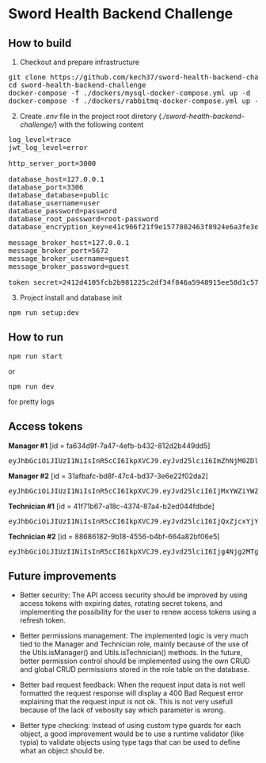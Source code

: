 # Sword Health Backend Challenge

## How to build

1. Checkout and prepare infrastructure

<pre>
git clone https://github.com/kech37/sword-health-backend-challenge.git
cd sword-health-backend-challenge
docker-compose -f ./dockers/mysql-docker-compose.yml up -d
docker-compose -f ./dockers/rabbitmq-docker-compose.yml up -d
</pre>

2. Create _.env_ file in the project root diretory (_./sword-health-backend-challenge/_) with the following content

<pre>
log_level=trace
jwt_log_level=error

http_server_port=3000

database_host=127.0.0.1
database_port=3306
database_database=public
database_username=user
database_password=password
database_root_password=root-password
database_encryption_key=e41c966f21f9e1577802463f8924e6a3fe3e9751f201304213b2f845d8841d61

message_broker_host=127.0.0.1
message_broker_port=5672
message_broker_username=guest
message_broker_password=guest

token_secret=2412d4105fcb2b981225c2df34f846a5948915ee58d1c578376f58cd508dc6515dbeceb5c1ebf545bdcd5b2b8012e0f4bad74593814c279b249108e1ea18eb14
</pre>

3. Project install and database init

<pre>
npm run setup:dev
</pre>

## How to run

<pre>npm run start</pre>

or

<pre>npm run dev</pre>

for pretty logs

## Access tokens

**Manager #1** [id = fa634d9f-7a47-4efb-b432-812d2b449dd5]

<pre>eyJhbGciOiJIUzI1NiIsInR5cCI6IkpXVCJ9.eyJvd25lciI6ImZhNjM0ZDlmLTdhNDctNGVmYi1iNDMyLTgxMmQyYjQ0OWRkNSIsImlhdCI6MTY5NTkxODIzMn0.tMLUTqLfqryHjGfV-0mBl2Lh6htUPZujCU7IIhcj3uI</pre>

**Manager #2** [id = 31afbafc-bd8f-47c4-bd37-3e6e22f02da2]

<pre>eyJhbGciOiJIUzI1NiIsInR5cCI6IkpXVCJ9.eyJvd25lciI6IjMxYWZiYWZjLWJkOGYtNDdjNC1iZDM3LTNlNmUyMmYwMmRhMiIsImlhdCI6MTY5NjAzNTgyOX0.p_7fn0dcteIV_YU2Tz6le5pa6gwGc3h2FgT4cTMjLjs</pre>

**Technician #1** [id = 41f71b67-a18c-4374-87a4-b2ed044fdbde]

<pre>eyJhbGciOiJIUzI1NiIsInR5cCI6IkpXVCJ9.eyJvd25lciI6IjQxZjcxYjY3LWExOGMtNDM3NC04N2E0LWIyZWQwNDRmZGJkZSIsImlhdCI6MTY5NjAzNDg4NH0.aIiC6u7fplcfaRFAa7w5HVYOh7C6SAlHhWRbR19BwVk</pre>

**Technician #2** [id = 88686182-9b18-4556-b4bf-664a82bf06e5]

<pre>eyJhbGciOiJIUzI1NiIsInR5cCI6IkpXVCJ9.eyJvd25lciI6Ijg4Njg2MTgyLTliMTgtNDU1Ni1iNGJmLTY2NGE4MmJmMDZlNSIsImlhdCI6MTY5NjAzNTgyOX0.x6C2UWemuBOsW8vy-3mdMWMmnfSZCkeG6Lo8WvDAsFU</pre>

## Future improvements

- Better security: The API access security should be improved by using access tokens with expiring dates, rotating secret tokens, and implementing the possibility for the user to renew access tokens using a refresh token.

- Better permissions management: The implemented logic is very much tied to the Manager and Technician role, mainly because of the use of the Utils.isManager() and Utils.isTechnician() methods. In the future, better permission control should be implemented using the own CRUD and global CRUD permissions stored in the role table on the database.

- Better bad request feedback: When the request input data is not well formatted the request response will display a 400 Bad Request error explaining that the request input is not ok. This is not very usefull because of the lack of vebosity say which parameter is wrong.

- Better type checking: Instead of using custom type guards for each object, a good improvement would be to use a runtime validator (like typia) to validate objects using type tags that can be used to define what an object should be.
